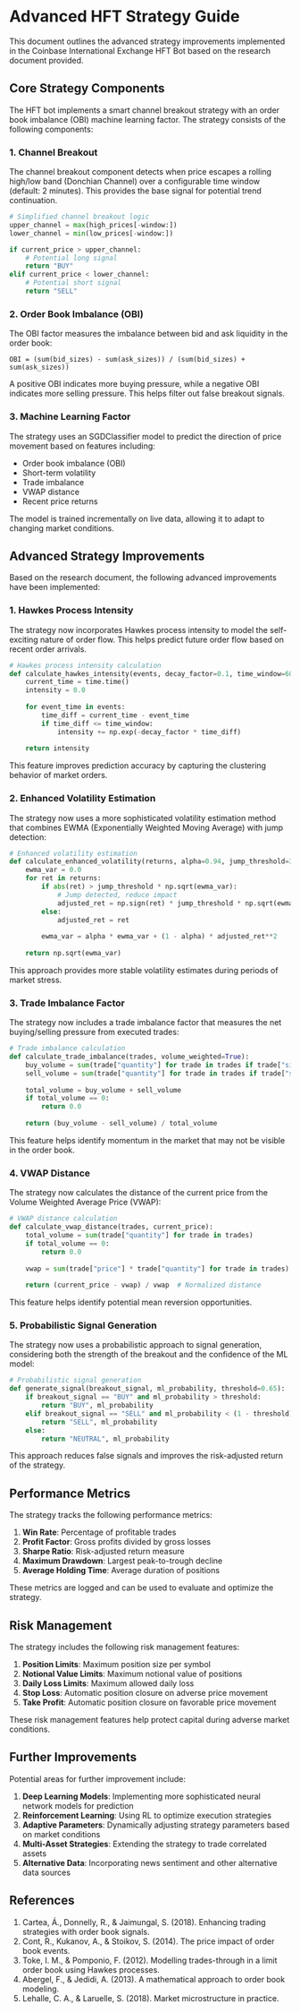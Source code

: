 # Advanced HFT Strategy Guide

This document outlines the advanced strategy improvements implemented in the Coinbase International Exchange HFT Bot based on the research document provided.

## Core Strategy Components

The HFT bot implements a smart channel breakout strategy with an order book imbalance (OBI) machine learning factor. The strategy consists of the following components:

### 1. Channel Breakout

The channel breakout component detects when price escapes a rolling high/low band (Donchian Channel) over a configurable time window (default: 2 minutes). This provides the base signal for potential trend continuation.

```python
# Simplified channel breakout logic
upper_channel = max(high_prices[-window:])
lower_channel = min(low_prices[-window:])

if current_price > upper_channel:
    # Potential long signal
    return "BUY"
elif current_price < lower_channel:
    # Potential short signal
    return "SELL"
```

### 2. Order Book Imbalance (OBI)

The OBI factor measures the imbalance between bid and ask liquidity in the order book:

```
OBI = (sum(bid_sizes) - sum(ask_sizes)) / (sum(bid_sizes) + sum(ask_sizes))
```

A positive OBI indicates more buying pressure, while a negative OBI indicates more selling pressure. This helps filter out false breakout signals.

### 3. Machine Learning Factor

The strategy uses an SGDClassifier model to predict the direction of price movement based on features including:

- Order book imbalance (OBI)
- Short-term volatility
- Trade imbalance
- VWAP distance
- Recent price returns

The model is trained incrementally on live data, allowing it to adapt to changing market conditions.

## Advanced Strategy Improvements

Based on the research document, the following advanced improvements have been implemented:

### 1. Hawkes Process Intensity

The strategy now incorporates Hawkes process intensity to model the self-exciting nature of order flow. This helps predict future order flow based on recent order arrivals.

```python
# Hawkes process intensity calculation
def calculate_hawkes_intensity(events, decay_factor=0.1, time_window=60):
    current_time = time.time()
    intensity = 0.0
    
    for event_time in events:
        time_diff = current_time - event_time
        if time_diff <= time_window:
            intensity += np.exp(-decay_factor * time_diff)
    
    return intensity
```

This feature improves prediction accuracy by capturing the clustering behavior of market orders.

### 2. Enhanced Volatility Estimation

The strategy now uses a more sophisticated volatility estimation method that combines EWMA (Exponentially Weighted Moving Average) with jump detection:

```python
# Enhanced volatility estimation
def calculate_enhanced_volatility(returns, alpha=0.94, jump_threshold=3.0):
    ewma_var = 0.0
    for ret in returns:
        if abs(ret) > jump_threshold * np.sqrt(ewma_var):
            # Jump detected, reduce impact
            adjusted_ret = np.sign(ret) * jump_threshold * np.sqrt(ewma_var)
        else:
            adjusted_ret = ret
        
        ewma_var = alpha * ewma_var + (1 - alpha) * adjusted_ret**2
    
    return np.sqrt(ewma_var)
```

This approach provides more stable volatility estimates during periods of market stress.

### 3. Trade Imbalance Factor

The strategy now includes a trade imbalance factor that measures the net buying/selling pressure from executed trades:

```python
# Trade imbalance calculation
def calculate_trade_imbalance(trades, volume_weighted=True):
    buy_volume = sum(trade["quantity"] for trade in trades if trade["side"] == "BUY")
    sell_volume = sum(trade["quantity"] for trade in trades if trade["side"] == "SELL")
    
    total_volume = buy_volume + sell_volume
    if total_volume == 0:
        return 0.0
    
    return (buy_volume - sell_volume) / total_volume
```

This feature helps identify momentum in the market that may not be visible in the order book.

### 4. VWAP Distance

The strategy now calculates the distance of the current price from the Volume Weighted Average Price (VWAP):

```python
# VWAP distance calculation
def calculate_vwap_distance(trades, current_price):
    total_volume = sum(trade["quantity"] for trade in trades)
    if total_volume == 0:
        return 0.0
    
    vwap = sum(trade["price"] * trade["quantity"] for trade in trades) / total_volume
    
    return (current_price - vwap) / vwap  # Normalized distance
```

This feature helps identify potential mean reversion opportunities.

### 5. Probabilistic Signal Generation

The strategy now uses a probabilistic approach to signal generation, considering both the strength of the breakout and the confidence of the ML model:

```python
# Probabilistic signal generation
def generate_signal(breakout_signal, ml_probability, threshold=0.65):
    if breakout_signal == "BUY" and ml_probability > threshold:
        return "BUY", ml_probability
    elif breakout_signal == "SELL" and ml_probability < (1 - threshold):
        return "SELL", ml_probability
    else:
        return "NEUTRAL", ml_probability
```

This approach reduces false signals and improves the risk-adjusted return of the strategy.

## Performance Metrics

The strategy tracks the following performance metrics:

1. **Win Rate**: Percentage of profitable trades
2. **Profit Factor**: Gross profits divided by gross losses
3. **Sharpe Ratio**: Risk-adjusted return measure
4. **Maximum Drawdown**: Largest peak-to-trough decline
5. **Average Holding Time**: Average duration of positions

These metrics are logged and can be used to evaluate and optimize the strategy.

## Risk Management

The strategy includes the following risk management features:

1. **Position Limits**: Maximum position size per symbol
2. **Notional Value Limits**: Maximum notional value of positions
3. **Daily Loss Limits**: Maximum allowed daily loss
4. **Stop Loss**: Automatic position closure on adverse price movement
5. **Take Profit**: Automatic position closure on favorable price movement

These risk management features help protect capital during adverse market conditions.

## Further Improvements

Potential areas for further improvement include:

1. **Deep Learning Models**: Implementing more sophisticated neural network models for prediction
2. **Reinforcement Learning**: Using RL to optimize execution strategies
3. **Adaptive Parameters**: Dynamically adjusting strategy parameters based on market conditions
4. **Multi-Asset Strategies**: Extending the strategy to trade correlated assets
5. **Alternative Data**: Incorporating news sentiment and other alternative data sources

## References

1. Cartea, Á., Donnelly, R., & Jaimungal, S. (2018). Enhancing trading strategies with order book signals.
2. Cont, R., Kukanov, A., & Stoikov, S. (2014). The price impact of order book events.
3. Toke, I. M., & Pomponio, F. (2012). Modelling trades-through in a limit order book using Hawkes processes.
4. Abergel, F., & Jedidi, A. (2013). A mathematical approach to order book modeling.
5. Lehalle, C. A., & Laruelle, S. (2018). Market microstructure in practice.
